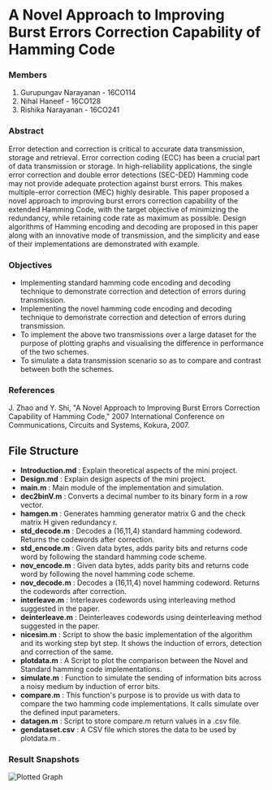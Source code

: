 # A Novel Approach to Improving Burst Errors Correction Capability of Hamming Code  

### Members  
1. Gurupungav Narayanan - 16CO114  
2. Nihal Haneef		- 16CO128  
3. Rishika Narayanan 	- 16CO241  

### Abstract

Error detection and correction is critical to accurate data transmission, storage and retrieval. Error correction coding (ECC) has been a crucial part of data transmission or storage. In high-reliability applications, the single error correction and double error detections (SEC-DED) Hamming code may not provide adequate protection against burst errors. This makes multiple-error correction (MEC) highly desirable. This paper proposed a novel approach to improving burst errors correction capability of the extended Hamming Code, with the target objective of minimizing the redundancy, while retaining code rate as maximum as possible. Design algorithms of Hamming encoding and decoding are proposed in this paper along with an innovative mode of transmission, and the simplicity and ease of their implementations are demonstrated with example.  

### Objectives

* Implementing standard hamming code encoding and decoding technique to demonstrate correction and detection of errors during transmission.  
* Implementing the novel hamming code encoding and decoding technique to demonstrate correction and detection of errors during transmission.  
* To implement the above two transmissions over a large dataset for the purpose of plotting graphs and visualising the difference in performance of the two schemes.  
* To simulate a data transmission scenario so as to compare and contrast between both the schemes.  

### References

J. Zhao and Y. Shi, "A Novel Approach to Improving Burst Errors Correction Capability of Hamming Code," 2007 International Conference on Communications, Circuits and Systems, Kokura, 2007.  

## File Structure

* __Introduction.md__ 	: Explain theoretical aspects of the mini project.  
* __Design.md__ 	: Explain design aspects of the mini project.  
* __main.m__ 		: Main module of the implementation and simulation.  
* __dec2binV.m__ 	: Converts a decimal number to its binary form in a row vector.  
* __hamgen.m__ 		: Generates hamming generator matrix G and the check matrix H given redundancy r.
* __std_decode.m__ 	: Decodes a (16,11,4) standard hamming codeword. Returns the codewords after correction.  
* __std_encode.m__ 	: Given data bytes, adds parity bits and returns code word by following the standard hamming code scheme.  
* __nov_encode.m__ 	: Given data bytes, adds parity bits and returns code word by following the novel hamming code scheme.  
* __nov_decode.m__ 	: Decodes a (16,11,4) novel hamming codeword. Returns the codewords after correction.  
* __interleave.m__ 	: Interleaves codewords using interleaving method suggested in the paper.  
* __deinterleave.m__ 	: Deinterleaves codewords using deinterleaving method suggested in the paper.  
* __nicesim.m__ 	: Script to show the basic implementation of the algorithm and its working step byt step. It shows the induction of errors, detection and correction of the same.  
* __plotdata.m__ 	: A Script to plot the comparison between the Novel and Standard hamming code implementations.  
* __simulate.m__ 	: Function to simulate the sending of information bits across a noisy medium by induction of error bits.  
* __compare.m__ 	: This function's purpose is to provide us with data to compare the two hamming code implementations. It calls simulate over the defined input parameters.  
* __datagen.m__ 	: Script to store compare.m return values in a .csv file.  
* __gendataset.csv__ 	: A CSV file which stores the data to be used by plotdata.m .  

### Result Snapshots

![Plotted Graph](Graphs.png)
